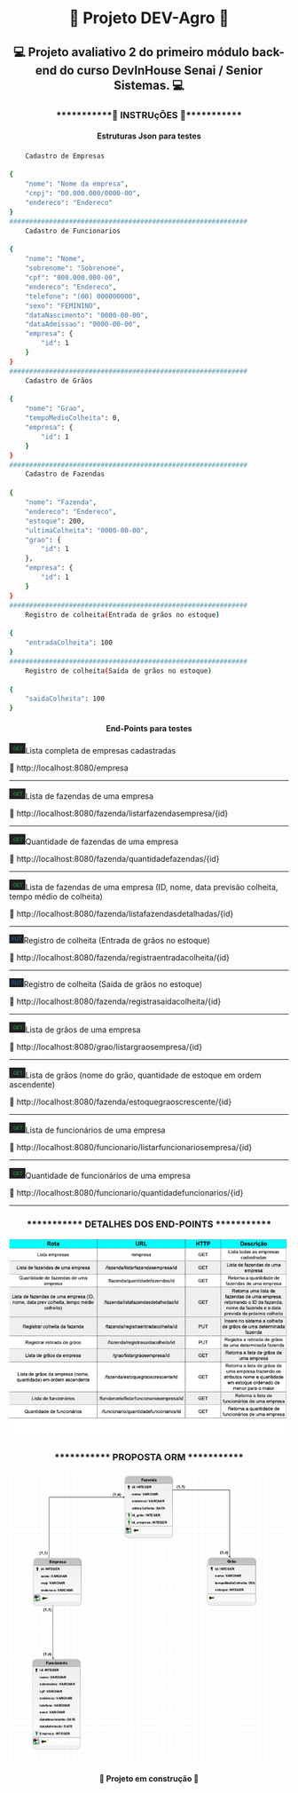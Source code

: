 <h1 align="center"> 🚜 Projeto DEV-Agro 🚜</h1>
<h2 align="center"> 💻 Projeto avaliativo 2 do primeiro módulo back-end do curso DevInHouse Senai / Senior Sistemas. 💻</h2>

<h3 align="center">***********🔧 INSTRUçÕES 🔧***********</h3>
<h4 align="center">Estruturas Json para testes</h4>

```bash
    Cadastro de Empresas

{
    "nome": "Nome da empresa",
    "cnpj": "00.000.000/0000-00",
    "endereco": "Endereco"
}
############################################################
    Cadastro de Funcionarios

{
    "nome": "Nome",
    "sobrenome": "Sobrenome",
    "cpf": "000.000.000-00",
    "endereco": "Endereco",
    "telefone": "(00) 000000000",
    "sexo": "FEMININO",
    "dataNascimento": "0000-00-00",
    "dataAdmissao": "0000-00-00",
    "empresa": {
        "id": 1
    }
}
############################################################
    Cadastro de Grãos

{
    "nome": "Grao",
    "tempoMedioColheita": 0,
    "empresa": {
        "id": 1
    }
}
############################################################
    Cadastro de Fazendas

{
    "nome": "Fazenda",
    "endereco": "Endereco",
    "estoque": 200,
    "ultimaColheita": "0000-00-00",
    "grao": {
        "id": 1
    },
    "empresa": {
        "id": 1
    }
}
############################################################
    Registro de colheita(Entrada de grãos no estoque)

{
    "entradaColheita": 100 
}
############################################################
    Registro de colheita(Saída de grãos no estoque)

{
    "saidaColheita": 100  
} 
```
<h4 align="center">End-Points para testes</h4>
<p><img src="https://github.com/Edu2805/-Modulo-1-Projeto_Avaliativo-_2/blob/main/images/Get.png" title="Readme"/>Lista completa de empresas cadastradas</p>
<p>🔗 http://localhost:8080/empresa</p>
<hr>
<p><img src="https://github.com/Edu2805/-Modulo-1-Projeto_Avaliativo-_2/blob/main/images/Get.png" title="Readme"/>Lista de fazendas de uma empresa</p>
<p>🔗 http://localhost:8080/fazenda/listarfazendasempresa/{id}</p>
<hr>
<p><img src="https://github.com/Edu2805/-Modulo-1-Projeto_Avaliativo-_2/blob/main/images/Get.png" title="Readme"/>Quantidade de fazendas de uma empresa</p>
<p>🔗 http://localhost:8080/fazenda/quantidadefazendas/{id}</p>
<hr>
<p><img src="https://github.com/Edu2805/-Modulo-1-Projeto_Avaliativo-_2/blob/main/images/Get.png" title="Readme"/>Lista de fazendas de uma empresa (ID, nome, data previsão colheita, tempo médio de colheita)</p>
<p>🔗 http://localhost:8080/fazenda/listafazendasdetalhadas/{id}</p>
<hr>
<p><img src="https://github.com/Edu2805/-Modulo-1-Projeto_Avaliativo-_2/blob/main/images/Put.png" title="Readme"/>Registro de colheita (Entrada de grãos no estoque)</p>
<p>🔗 http://localhost:8080/fazenda/registraentradacolheita/{id}</p>
<hr>
<p><img src="https://github.com/Edu2805/-Modulo-1-Projeto_Avaliativo-_2/blob/main/images/Put.png" title="Readme"/>Registro de colheita (Saída de grãos no estoque)</p>
<p>🔗 http://localhost:8080/fazenda/registrasaidacolheita/{id}</p>
<hr>
<p><img src="https://github.com/Edu2805/-Modulo-1-Projeto_Avaliativo-_2/blob/main/images/Get.png" title="Readme"/>Lista de grãos de uma empresa</p>
<p>🔗 http://localhost:8080/grao/listargraosempresa/{id}</p>
<hr>
<p><img src="https://github.com/Edu2805/-Modulo-1-Projeto_Avaliativo-_2/blob/main/images/Get.png" title="Readme"/>Lista de grãos (nome do grão, quantidade de estoque em ordem ascendente)</p>
<p>🔗 http://localhost:8080/fazenda/estoquegraoscrescente/{id}</p>
<hr>
<p><img src="https://github.com/Edu2805/-Modulo-1-Projeto_Avaliativo-_2/blob/main/images/Get.png" title="Readme"/>Lista de funcionários de uma empresa</p>
<p>🔗 http://localhost:8080/funcionario/listarfuncionariosempresa/{id}</p>
<hr>
<p><img src="https://github.com/Edu2805/-Modulo-1-Projeto_Avaliativo-_2/blob/main/images/Get.png" title="Readme"/>Quantidade de funcionários de uma empresa</p>
<p>🔗 http://localhost:8080/funcionario/quantidadefuncionarios/{id}</p>
<hr>
<h3 align="center">*********** DETALHES DOS END-POINTS ***********</h3>
<p align="center"><img src="https://github.com/Edu2805/-Modulo-1-Projeto_Avaliativo-_2/blob/main/images/RotasHttp.png" title="Readme"/></p>

<h3 align="center">*********** PROPOSTA ORM ***********</h3>
<p align="center"><img src="https://github.com/Edu2805/-Modulo-1-Projeto_Avaliativo-_2/blob/main/images/ORMDevAgro.png" title="Readme"/></p>
<h4 align="center"> 🚧 Projeto em construção 🚧</h4>


